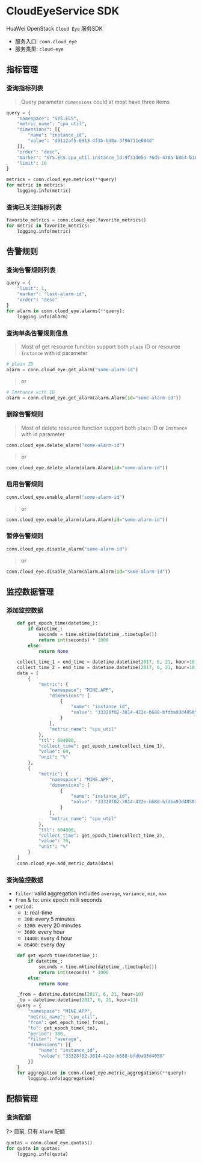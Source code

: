 # CloudEyeService SDK

HuaWei OpenStack `Cloud Eye` 服务SDK
- 服务入口: `conn.cloud_eye`
- 服务类型: `cloud-eye`

## 指标管理

### 查询指标列表

> Query parameter ``dimensions`` could at most have three items

```python
query = {
    "namespace": "SYS.ECS",
    "metric_name": "cpu_util",
    "dimensions": [{
        "name": "instance_id",
        "value": "d9112af5-6913-4f3b-bd0a-3f96711e004d"
    }],
    "order": "desc",
    "marker": "SYS.ECS.cpu_util.instance_id:9f31d05a-76d5-478a-b864-b1b5e8708482",
    "limit": 10
}

metrics = conn.cloud_eye.metrics(**query)
for metric in metrics:
    logging.info(metric)
```

### 查询已关注指标列表

```python
favorite_metrics = conn.cloud_eye.favorite_metrics()
for metric in favorite_metrics:
    logging.info(metric)
```


## 告警规则

### 查询告警规则列表

```python
query = {
    "limit": 1,
    "marker": "last-alarm-id",
    "order": "desc"
}
for alarm in conn.cloud_eye.alarms(**query):
    logging.info(alarm)
```

### 查询单条告警规则信息

> Most of get resource function support both ``plain`` ID or resource ``Instance`` with id parameter

```python
# plain ID
alarm = conn.cloud_eye.get_alarm("some-alarm-id")
```

> or

```python
# Instance with ID
alarm = conn.cloud_eye.get_alarm(alarm.Alarm(id="some-alarm-id"))
```


### 删除告警规则

> Most of delete resource function support both ``plain`` ID or ``Instance`` with id parameter

```python
conn.cloud_eye.delete_alarm("some-alarm-id")
```

> or

```python
conn.cloud_eye.delete_alarm(alarm.Alarm(id="some-alarm-id"))
```

### 启用告警规则

```python
conn.cloud_eye.enable_alarm("some-alarm-id")
```

> or

```python
conn.cloud_eye.enable_alarm(alarm.Alarm(id="some-alarm-id"))
```


### 暂停告警规则

```python
conn.cloud_eye.disable_alarm("some-alarm-id")
```

> or

```python
conn.cloud_eye.disable_alarm(alarm.Alarm(id="some-alarm-id"))
```


## 监控数据管理

### 添加监控数据
```python
    def get_epoch_time(datetime_):
        if datetime_:
            seconds = time.mktime(datetime_.timetuple())
            return int(seconds) * 1000
        else:
            return None

    collect_time_1 = end_time = datetime.datetime(2017, 6, 21, hour=10, minute=30)
    collect_time_2 = end_time = datetime.datetime(2017, 6, 21, hour=10, minute=35)
    data = [
        {
            "metric": {
                "namespace": "MINE.APP",
                "dimensions": [
                    {
                        "name": "instance_id",
                        "value": "33328f02-3814-422e-b688-bfdba93d4050"
                    }
                ],
                "metric_name": "cpu_util"
            },
            "ttl": 604800,
            "collect_time": get_epoch_time(collect_time_1),
            "value": 60,
            "unit": "%"
        },
        {
            "metric": {
                "namespace": "MINE.APP",
                "dimensions": [
                    {
                        "name": "instance_id",
                        "value": "33328f02-3814-422e-b688-bfdba93d4050"
                    }
                ],
                "metric_name": "cpu_util"
            },
            "ttl": 604800,
            "collect_time": get_epoch_time(collect_time_2),
            "value": 70,
            "unit": "%"
        }
    ]
    conn.cloud_eye.add_metric_data(data)
```

### 查询监控数据

- `filter`: valid aggregation includes ``average``, ``variance``, ``min``, ``max``
- `from` & `to`: unix epoch milli seconds
- `period`:
    - `1`: real-time
    - `300`: every 5 minutes
    - `1200`: every 20 minutes
    - `3600`: every hour
    - `14400`: every 4 hour
    - `86400`: every day


```python
    def get_epoch_time(datetime_):
        if datetime_:
            seconds = time.mktime(datetime_.timetuple())
            return int(seconds) * 1000
        else:
            return None

    _from = datetime.datetime(2017, 6, 21, hour=10)
    _to = datetime.datetime(2017, 6, 21, hour=11)
    query = {
        "namespace": "MINE.APP",
        "metric_name": "cpu_util",
        "from": get_epoch_time(_from),
        "to": get_epoch_time(_to),
        "period": 300,
        "filter": "average",
        "dimensions": [{
            "name": "instance_id",
            "value": "33328f02-3814-422e-b688-bfdba93d4050"
        }]
    }
    for aggregation in conn.cloud_eye.metric_aggregations(**query):
        logging.info(aggregation)
```


## 配额管理

### 查询配额

?> 目前, 只有 ``Alarm`` 配额

```python
quotas = conn.cloud_eye.quotas()
for quota in quotas:
    logging.info(quota)
```